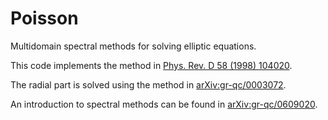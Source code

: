 # Poisson

Multidomain spectral methods for solving elliptic equations.

This code implements the method in [Phys. Rev. D 58 (1998) 104020](http://journals.aps.org/prd/abstract/10.1103/PhysRevD.58.104020).

The radial part is solved using the method in [arXiv:gr-qc/0003072](https://arxiv.org/abs/gr-qc/0003072v2).

An introduction to spectral methods can be found in [arXiv:gr-qc/0609020](https://arxiv.org/abs/gr-qc/0609020).
